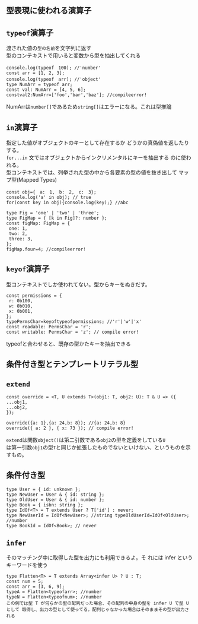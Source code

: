 型表現に使われる演算子
---
## `typeof`演算子
渡された値の``型の名前``を文字列に返す   
型のコンテキストで用いると変数から型を抽出してくれる       

  ```
console.log(typeof　100); //'number'
const arr = [1, 2, 3];
console.log(typeof　arr); //'object'
type NumArr = typeof arr;
const val: NumArr = [4, 5, 6];
constval2:NumArr=['foo','bar','baz']; //compileerror!
```
NumArrは`number[]`であるため`string[]`はエラーになる。これは型推論   

## `in`演算子    
指定した値がオブジェクトのキーとして存在するか どうかの真偽値を返したりする。   
`for...in` 文ではオブジェクトからインクリメンタルにキーを抽出する のに使われる。   
型コンテキストでは、列挙された型の中から各要素の型の値を抜き出して マップ型(Mapped Types)   

```
const obj={　a:　1,　b:　2,　c:　3};
console.log('a' in obj); // true
for(const key in obj){console.log(key);} //abc

type Fig = 'one' | 'two' | 'three'; 
type FigMap = { [k in Fig]?: number };
const figMap: FigMap = {
 one: 1,
 two: 2,
 three: 3, 
};
figMap.four=4; //compileerror!
```
## `keyof`演算子
型コンテキストでしか使われてない。型からキーをぬきだす。   

```
const permissions = {
 r: 0b100,
 w: 0b010,
 x: 0b001,
};
typePermsChar=keyoftypeofpermissions; //'r'|'w'|'x' 
const readable: PermsChar = 'r';
const writable: PermsChar = 'z'; // compile error!
```
typeofと合わせると、既存の型かたキーを抽出できる    




条件付き型とテンプレートリテラル型
---

## `extend`
```
const override = <T, U extends T>(obj1: T, obj2: U): T & U => ({ 
...obj1,
...obj2,
});

override({a: 1},{a: 24,b: 8}); //{a: 24,b: 8}
override({ a: 2 }, { x: 73 }); // compile error!
```
`extend`は関数`object()`は第二引数である`obj2`の型を定義をしている`U`  
は第一引数`obj1`の型`T`と同じか拡張したものでないといけない、というものを示すもの。

## 条件付き型
```
type User = { id: unknown };
type NewUser = User & { id: string }; 
type OldUser = User & { id: number }; 
type Book = { isbn: string };
type IdOf<T> = T extends User ? T['id'] : never;
type NewUserId = IdOf<NewUser>; //string typeOldUserId=IdOf<OldUser>; //number
type BookId = IdOf<Book>; // never
```

## `infer`
そのマッチング中に取得した型を出力にも利用できるよ。そ れには infer というキーワードを使う   
```
type Flatten<T> = T extends Array<infer U> ? U : T;
const num = 5;
const arr = [3, 6, 9]; 
typeA = Flatten<typeofarr>; //number
typeN = Flatten<typeofnum>; //number   
この例では型 T が何らかの型の配列だった場合、その配列の中身の型を infer U で型 U として 取得し、出力の型として使ってる。配列じゃなかった場合はそのままその型が出力される   




